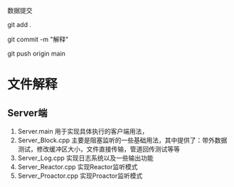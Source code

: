 数据提交

git add .

git commit -m "解释"

git push origin main 


# 文件解释
## Server端
 1. Server.main 用于实现具体执行的客户端用法，
 2. Server_Block.cpp 主要是阻塞监听的一些基础用法，其中提供了：带外数据测试，修改缓冲区大小，文件直接传输，管道回传测试等等
 3. Server_Log.cpp 实现日志系统以及一些输出功能
 4. Server_Reactor.cpp 实现Reactor监听模式
 5. Server_Proactor.cpp 实现Proactor监听模式